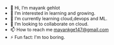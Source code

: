 - 👋 Hi, I’m mayank gehlot
- 👀 I’m interested in learning and growing.
- 🌱 I’m currently learning cloud,devops and ML.
- 💞️ I’m looking to collaborate on cloud.
- 📫 How to reach me mayankge147@gmail.com
- ⚡ Fun fact: I'm too boring.

<!---
Toto3107/Toto3107 is a ✨ special ✨ repository because its `README.md` (this file) appears on your GitHub profile.
You can click the Preview link to take a look at your changes.
--->
